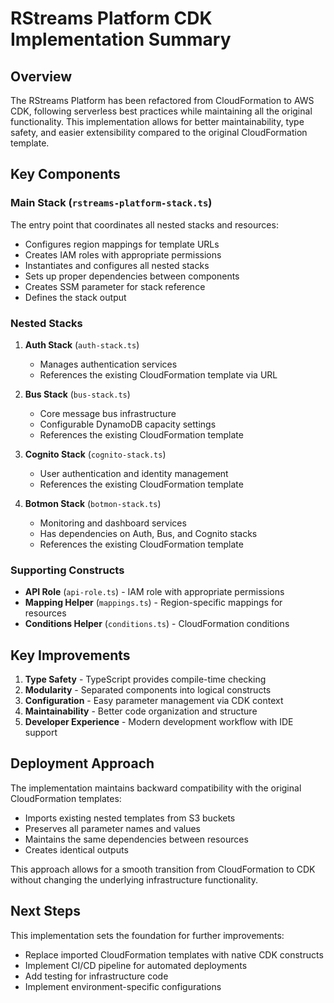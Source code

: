 # RStreams Platform CDK Implementation Summary

## Overview

The RStreams Platform has been refactored from CloudFormation to AWS CDK, following serverless best practices while maintaining all the original functionality. This implementation allows for better maintainability, type safety, and easier extensibility compared to the original CloudFormation template.

## Key Components

### Main Stack (`rstreams-platform-stack.ts`)

The entry point that coordinates all nested stacks and resources:
- Configures region mappings for template URLs
- Creates IAM roles with appropriate permissions
- Instantiates and configures all nested stacks
- Sets up proper dependencies between components
- Creates SSM parameter for stack reference
- Defines the stack output

### Nested Stacks

1. **Auth Stack** (`auth-stack.ts`)
   - Manages authentication services
   - References the existing CloudFormation template via URL

2. **Bus Stack** (`bus-stack.ts`)
   - Core message bus infrastructure
   - Configurable DynamoDB capacity settings
   - References the existing CloudFormation template

3. **Cognito Stack** (`cognito-stack.ts`)
   - User authentication and identity management
   - References the existing CloudFormation template

4. **Botmon Stack** (`botmon-stack.ts`)
   - Monitoring and dashboard services
   - Has dependencies on Auth, Bus, and Cognito stacks
   - References the existing CloudFormation template

### Supporting Constructs

- **API Role** (`api-role.ts`) - IAM role with appropriate permissions
- **Mapping Helper** (`mappings.ts`) - Region-specific mappings for resources
- **Conditions Helper** (`conditions.ts`) - CloudFormation conditions

## Key Improvements

1. **Type Safety** - TypeScript provides compile-time checking
2. **Modularity** - Separated components into logical constructs
3. **Configuration** - Easy parameter management via CDK context
4. **Maintainability** - Better code organization and structure
5. **Developer Experience** - Modern development workflow with IDE support

## Deployment Approach

The implementation maintains backward compatibility with the original CloudFormation templates:
- Imports existing nested templates from S3 buckets
- Preserves all parameter names and values
- Maintains the same dependencies between resources
- Creates identical outputs

This approach allows for a smooth transition from CloudFormation to CDK without changing the underlying infrastructure functionality.

## Next Steps

This implementation sets the foundation for further improvements:
- Replace imported CloudFormation templates with native CDK constructs
- Implement CI/CD pipeline for automated deployments
- Add testing for infrastructure code
- Implement environment-specific configurations
